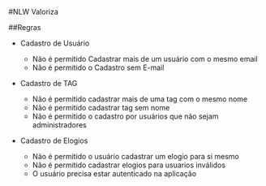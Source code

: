 #NLW Valoriza

##Regras

- Cadastro de Usuário
    - Não é permitido Cadastrar mais de um usuário com o mesmo email
    - Não é permitido o Cadastro sem E-mail

- Cadastro de TAG

    - Não é permitido cadastrar mais de uma tag com o mesmo nome
    - Não é permitido cadastrar tag sem nome
    - Não é permitido o cadastro por usuários que não sejam administradores

- Cadastro de Elogios
    - Não é permitido o usuário cadastrar um elogio para si mesmo
    - Não é permitido cadastrar elogios para usuarios inválidos
    - O usuário precisa estar autenticado na aplicação